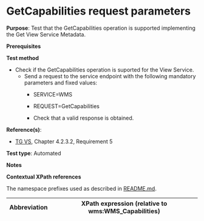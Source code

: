 # GetCapabilities request parameters

**Purpose**: Test that the GetCapabilities operation is supported implementing the Get View Service Metadata.

**Prerequisites**

**Test method**

* Check if the GetCapabilities operation is suported for the View Service.
  * Send a request to the service endpoint with the following mandatory parameters and fixed values:
    * SERVICE=WMS
    * REQUEST=GetCapabilities

    * Check that a valid response is obtained.

**Reference(s)**:
* [TG VS](./README.md#ref_TG_VS), Chapter 4.2.3.2, Requirement 5

**Test type**: Automated

**Notes**

**Contextual XPath references**

The namespace prefixes used as described in [README.md](./README.md#namespaces).

Abbreviation                                               |  XPath expression (relative to wms:WMS_Capabilities)
---------------------------------------------------------- | -------------------------------------------------------------------------

